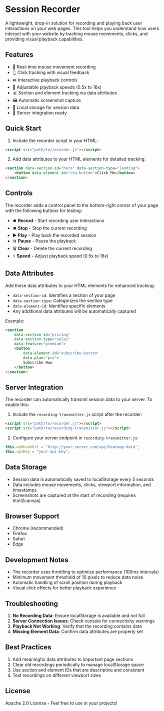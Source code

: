 # Session Recorder

A lightweight, drop-in solution for recording and playing back user interactions on your web pages. This tool helps you understand how users interact with your website by tracking mouse movements, clicks, and providing visual playback capabilities.

## Features

- 🎥 Real-time mouse movement recording
- 👆 Click tracking with visual feedback
- ⏯️ Interactive playback controls
- 🔄 Adjustable playback speeds (0.5x to 16x)
- 📊 Section and element tracking via data attributes
- 🖼️ Automatic screenshot capture
- 💾 Local storage for session data
- 🔌 Server integration ready

## Quick Start

1. Include the recorder script in your HTML:
```html
<script src="path/to/recorder.js"></script>
```

2. Add data attributes to your HTML elements for detailed tracking:
```html
<section data-section-id="hero" data-section-type="landing">
    <button data-element-id="cta-button">Click Me</button>
</section>
```

## Controls

The recorder adds a control panel to the bottom-right corner of your page with the following buttons for testing:

- ⏺️ **Record** - Start recording user interactions
- ⏹️ **Stop** - Stop the current recording
- ▶️ **Play** - Play back the recorded session
- ⏸️ **Pause** - Pause the playback
- 🗑️ **Clear** - Delete the current recording
- ⚡ **Speed** - Adjust playback speed (0.5x to 16x)

## Data Attributes

Add these data attributes to your HTML elements for enhanced tracking:

- `data-section-id`: Identifies a section of your page
- `data-section-type`: Categorizes the section type
- `data-element-id`: Identifies specific elements
- Any additional data attributes will be automatically captured

Example:
```html
<section 
    data-section-id="pricing" 
    data-section-type="sales"
    data-feature="premium">
    <button 
        data-element-id="subscribe-button"
        data-plan="pro">
        Subscribe Now
    </button>
</section>
```

## Server Integration

The recorder can automatically transmit session data to your server. To enable this:

1. Include the `recording-transmitter.js` script after the recorder:
```html
<script src="path/to/recorder.js"></script>
<script src="path/to/recording-transmitter.js"></script>
```

2. Configure your server endpoint in `recording-transmitter.js`:
```javascript
this.webhookUrl = "http://your-server.com/api/heatmap-data";
this.apiKey = "your-api-key";
```

## Data Storage

- Session data is automatically saved to localStorage every 5 seconds
- Data includes mouse movements, clicks, viewport information, and timestamps
- Screenshots are captured at the start of recording (requires html2canvas)

## Browser Support

- Chrome (recommended)
- Firefox
- Safari
- Edge

## Development Notes

- The recorder uses throttling to optimize performance (100ms intervals)
- Minimum movement threshold of 10 pixels to reduce data noise
- Automatic handling of scroll position during playback
- Visual click effects for better playback experience

## Troubleshooting

1. **No Recording Data**: Ensure localStorage is available and not full
2. **Server Connection Issues**: Check console for connectivity warnings
3. **Playback Not Working**: Verify that the recording contains data
4. **Missing Element Data**: Confirm data attributes are properly set

## Best Practices

1. Add meaningful data attributes to important page sections
2. Clear old recordings periodically to manage localStorage space
3. Use section and element IDs that are descriptive and consistent
4. Test recordings on different viewport sizes

## License

Apache 2.0 License - Feel free to use in your projects!

